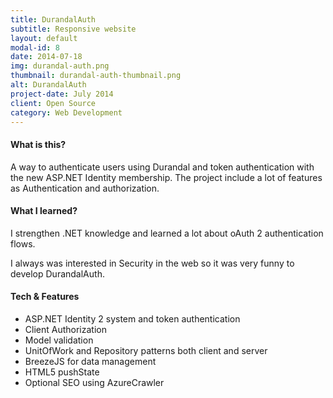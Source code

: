 ```yaml
---
title: DurandalAuth
subtitle: Responsive website
layout: default
modal-id: 8
date: 2014-07-18
img: durandal-auth.png
thumbnail: durandal-auth-thumbnail.png
alt: DurandalAuth
project-date: July 2014
client: Open Source
category: Web Development
---
```


#### What is this?
A way to authenticate users using Durandal and token authentication with the new ASP.NET Identity membership.
The project include a lot of features as Authentication and authorization.

#### What I learned?
I strengthen .NET knowledge and learned a lot about oAuth 2 authentication flows.

I always was interested in Security in the web so it was very funny to develop DurandalAuth.

#### Tech & Features
- ASP.NET Identity 2 system and token authentication
- Client Authorization
- Model validation
- UnitOfWork and Repository patterns both client and server
- BreezeJS for data management
- HTML5 pushState
- Optional SEO using AzureCrawler
